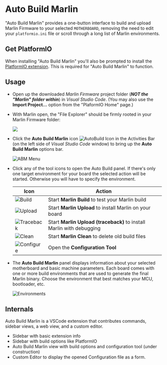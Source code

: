 # Auto Build Marlin

"Auto Build Marlin" provides a one-button interface to build and upload Marlin Firmware to your selected `MOTHERBOARD`, removing the need to edit your `platformio.ini` file or scroll through a long list of Marlin environments.

## Get PlatformIO

When installing "Auto Build Marlin" you'll also be prompted to install the [PlatformIO extension](http://marlinfw.org/docs/basics/install_platformio_vscode.html). This is required for "Auto Build Marlin" to function.

## Usage

- Open up the downloaded *Marlin Firmware* project folder (***NOT the "Marlin" folder within***) in *Visual Studio Code*. (You may also use the **Import Project…** option from the "PlaformIO Home" page.)

- With Marlin open, the "File Explorer" should be firmly rooted in your Marlin Firmware folder:

  ![](https://github.com/MarlinFirmware/AutoBuildMarlin/raw/master/img/Activity_bar.png)

- Click the **Auto Build Marlin** icon ![AutoBuild Icon](https://github.com/MarlinFirmware/AutoBuildMarlin/raw/master/img/AB_icon.png) in the Activities Bar (on the left side of *Visual Studio Code* window) to bring up the **Auto Build Marlin** options bar.

  ![ABM Menu](https://github.com/MarlinFirmware/AutoBuildMarlin/raw/master/img/AB_menu.png)

- Click any of the tool icons to open the Auto Build panel. If there's only one target environment for your board the selected action will be started. Otherwise you will have to specify the environment.

  Icon|Action
  ----|------
  ![Build](https://github.com/MarlinFirmware/AutoBuildMarlin/raw/master/img/B_small.png)|Start **Marlin Build** to test your Marlin build
  ![Upload](https://github.com/MarlinFirmware/AutoBuildMarlin/raw/master/img/U_small.png)|Start **Marlin Upload** to install Marlin on your board
  ![Traceback](https://github.com/MarlinFirmware/AutoBuildMarlin/raw/master/img/T_small.png)|Start **Marlin Upload (traceback)** to install Marlin with debugging
  ![Clean](https://github.com/MarlinFirmware/AutoBuildMarlin/raw/master/img/C_small.png)|Start **Marlin Clean** to delete old build files
  ![Configure](https://github.com/MarlinFirmware/AutoBuildMarlin/raw/master/img/K_small.png)|Open the **Configuration Tool**

- The **Auto Build Marlin** panel displays information about your selected motherboard and basic machine parameters. Each board comes with one or more build environments that are used to generate the final Marlin binary. Choose the environment that best matches your MCU, bootloader, etc.

  ![Environments](https://github.com/MarlinFirmware/AutoBuildMarlin/raw/master/img/abm-envs.png)

## Internals

Auto Build Marlin is a VSCode extension that contributes commands, sidebar views, a web view, and a custom editor.
- Sidebar with basic extension info
- Sidebar with build options like PlatformIO
- Auto Build Marlin view with build options and configuration tool (under construction)
- Custom Editor to display the opened Configuration file as a form.
